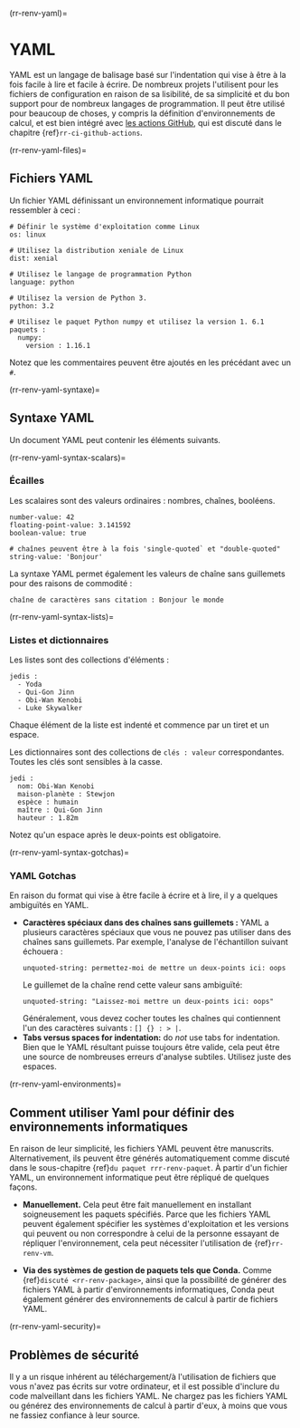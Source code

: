 (rr-renv-yaml)=
# YAML

YAML est un langage de balisage basé sur l'indentation qui vise à être à la fois facile à lire et facile à écrire. De nombreux projets l'utilisent pour les fichiers de configuration en raison de sa lisibilité, de sa simplicité et du bon support pour de nombreux langages de programmation. Il peut être utilisé pour beaucoup de choses, y compris la définition d'environnements de calcul, et est bien intégré avec [les actions GitHub](https://travis-ci.org/), qui est discuté dans le chapitre {ref}`rr-ci-github-actions`.

(rr-renv-yaml-files)=
## Fichiers YAML

Un fichier YAML définissant un environnement informatique pourrait ressembler à ceci :

```
# Définir le système d'exploitation comme Linux
os: linux

# Utilisez la distribution xeniale de Linux
dist: xenial

# Utilisez le langage de programmation Python
language: python

# Utilisez la version de Python 3.
python: 3.2

# Utilisez le paquet Python numpy et utilisez la version 1. 6.1
paquets :
  numpy:
    version : 1.16.1
```

Notez que les commentaires peuvent être ajoutés en les précédant avec un `#`.

(rr-renv-yaml-syntaxe)=
## Syntaxe YAML

Un document YAML peut contenir les éléments suivants.

(rr-renv-yaml-syntax-scalars)=
### Écailles

Les scalaires sont des valeurs ordinaires : nombres, chaînes, booléens.

```
number-value: 42
floating-point-value: 3.141592
boolean-value: true

# chaînes peuvent être à la fois 'single-quoted` et "double-quoted"
string-value: 'Bonjour'
```

La syntaxe YAML permet également les valeurs de chaîne sans guillemets pour des raisons de commodité :

```
chaîne de caractères sans citation : Bonjour le monde
```
(rr-renv-yaml-syntax-lists)=
### Listes et dictionnaires

Les listes sont des collections d'éléments :

```
jedis :
  - Yoda
  - Qui-Gon Jinn
  - Obi-Wan Kenobi
  - Luke Skywalker
```

Chaque élément de la liste est indenté et commence par un tiret et un espace.

Les dictionnaires sont des collections de `clés : valeur` correspondantes. Toutes les clés sont sensibles à la casse.

```
jedi :
  nom: Obi-Wan Kenobi
  maison-planète : Stewjon
  espèce : humain
  maître : Qui-Gon Jinn
  hauteur : 1.82m
```

Notez qu'un espace après le deux-points est obligatoire.

(rr-renv-yaml-syntax-gotchas)=
### YAML Gotchas

En raison du format qui vise à être facile à écrire et à lire, il y a quelques ambiguïtés en YAML.

- **Caractères spéciaux dans des chaînes sans guillemets :** YAML a plusieurs caractères spéciaux que vous ne pouvez pas utiliser dans des chaînes sans guillemets. Par exemple, l'analyse de l'échantillon suivant échouera :
  ```
  unquoted-string: permettez-moi de mettre un deux-points ici: oops
  ```
  Le guillemet de la chaîne rend cette valeur sans ambiguïté:
  ```
  unquoted-string: "Laissez-moi mettre un deux-points ici: oops"
  ```
  Généralement, vous devez cocher toutes les chaînes qui contiennent l'un des caractères suivants : `[] {} : > |`.
- **Tabs versus spaces for indentation:** do _not_ use tabs for indentation. Bien que le YAML résultant puisse toujours être valide, cela peut être une source de nombreuses erreurs d'analyse subtiles. Utilisez juste des espaces.

(rr-renv-yaml-environments)=
## Comment utiliser Yaml pour définir des environnements informatiques

En raison de leur simplicité, les fichiers YAML peuvent être manuscrits. Alternativement, ils peuvent être générés automatiquement comme discuté dans le sous-chapitre {ref}`du paquet rrr-renv-paquet`. À partir d'un fichier YAML, un environnement informatique peut être répliqué de quelques façons.

- **Manuellement.** Cela peut être fait manuellement en installant soigneusement les paquets spécifiés. Parce que les fichiers YAML peuvent également spécifier les systèmes d'exploitation et les versions qui peuvent ou non correspondre à celui de la personne essayant de répliquer l'environnement, cela peut nécessiter l'utilisation de {ref}`rr-renv-vm`.

- **Via des systèmes de gestion de paquets tels que Conda.** Comme {ref}`discuté <rr-renv-package>`, ainsi que la possibilité de générer des fichiers YAML à partir d'environnements informatiques, Conda peut également générer des environnements de calcul à partir de fichiers YAML.

(rr-renv-yaml-security)=
## Problèmes de sécurité

Il y a un risque inhérent au téléchargement/à l'utilisation de fichiers que vous n'avez pas écrits sur votre ordinateur, et il est possible d'inclure du code malveillant dans les fichiers YAML. Ne chargez pas les fichiers YAML ou générez des environnements de calcul à partir d'eux, à moins que vous ne fassiez confiance à leur source.
